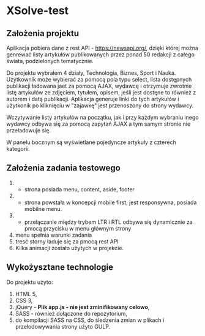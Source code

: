 # XSolve-test

## Założenia projektu

Aplikacja pobiera dane z rest API - https://newsapi.org/, dzięki której można genrewać listy artykułów publikowanych przez ponad 50 redakcji z całego świata, podzielonych tematycznie.

Do projektu wybrałem 4 działy, Technologia, Biznes, Sport i Nauka. Użytkownik może wybierać za pomocą pola typu select, lista dostępnych publikacji ładowana jaet za pomocą AJAX, wydawcę i otrzymuje zwrotnie listę artykułów ze zdjęciem, tytułem, opisem, jeśli jest dostęne to również z autorem i datą publikacji. Aplikacja generuje linki do tych artykułów i użytkonik po kliknięciu w "zajawkę" jest przenoszony do strony wydawcy.

Wczytywanie listy artykułów na początku, jak i przy każdym wybraniu inego wydawcy odbywa się za pomocą zapytań AJAX a tym samym stronie nie przeładowuje się. 

W panelu bocznym są wyświetlane pojedyncze artykuły z czterech kategorii. 

## Założenia zadania testowego
1. - strona posiada menu, content, aside, footer
2. - strona powstała w koncepcji mobile first, jest responsywna, posiada mobilne menu.
3. - przełączanie między trybem LTR i RTL odbywa się dynamicznie za pmocą przycisku w menu głównym strony
4. menu spełnia warunki zadania
5. tresć storny ładuje się za pmocą rest API
6. Kilka animacji zostało użytych w projekcie.

## Wykożysztane technologie
Do projektu użyto:
1. HTML 5, 
2. CSS 3,
3. jQuery - **Plik app.js - nie jest zminifikowany celowo**,
4. SASS - również dołączone do repozytorium,
5. do kompilacji SASS na CSS, do śledzenia zmian w plikach i przełodowywania strony użyto GULP.

